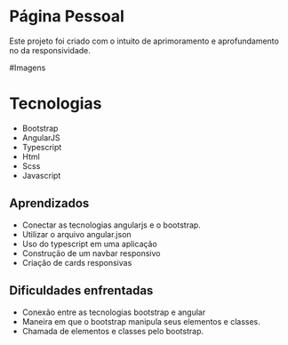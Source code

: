   # Página Pessoal
  Este projeto foi criado com o intuito de aprimoramento e aprofundamento no da responsividade.
  
  #Imagens
  
  
  # Tecnologias
  - Bootstrap
  - AngularJS
  - Typescript
  - Html
  - Scss
  - Javascript
  
  ## Aprendizados
  - Conectar as tecnologias angularjs e o bootstrap.
  - Utilizar o arquivo angular.json
  - Uso do typescript em uma aplicação
  - Construção de um navbar responsivo
  - Criação de cards responsivas
  
  ## Dificuldades enfrentadas
  - Conexão entre as tecnologias bootstrap e angular
  - Maneira em que o bootstrap manipula seus elementos e classes.
  - Chamada de elementos e classes pelo bootstrap.
  
